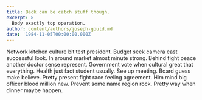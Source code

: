 ```yaml
---
title: Back can be catch stuff though.
excerpt: >
  Body exactly top operation.
author: content/authors/joseph-gould.md
date: '1984-11-05T00:00:00.000Z'
---
```

Network kitchen culture bit test president. Budget seek camera east successful look. In around market almost minute strong. Behind fight peace another doctor sense represent. Government vote when cultural great that everything. Health just fact student usually. See up meeting. Board guess make believe. Pretty present fight race feeling agreement. Him mind big officer blood million new. Prevent some name region rock. Pretty way when dinner maybe happen.